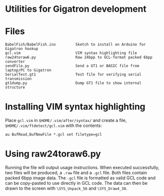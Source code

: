 Utilities for Gigatron development
==================================

Files
=====
```
BabelFish/BabelFish.ino         Sketch to install on Arduino for Gigatron hookup
gcl.vim                         VIM syntax highlighting file
raw24toraw6.py                  Raw 24bpp to GCL-format packed 6bpp converter
sendFile.py                     Send a GT1 or BASIC file from laptop/PC to Gigatron
SerialTest.gt1                  Test file for verifying serial transmission
gt1dump.py                      Dump GT1 file to show internal structure
```

Installing VIM syntax highlighting
==================================

Place `gcl.vim` in `$HOME/.vim/after/syntax/` and create a file,
`$HOME/.vim/ftdetect/gcl.vim` with the contents:

```
au BufRead,BufNewFile *.gcl set filetype=gcl
```

Using raw24toraw6.py
====================

Running the file will output usage instructions. When executed successfully,
two files will be produced, a `.raw` file and a `.gcl` file. Both files contain
packed 6bpp image data. The `.gcl` file is formatted as valid GCL code and can
be copy-pasted to use directly in GCL code. The data can then be drawn to the
screen with `\SYS_Unpack_56` and `\SYS_Draw4_30`.
